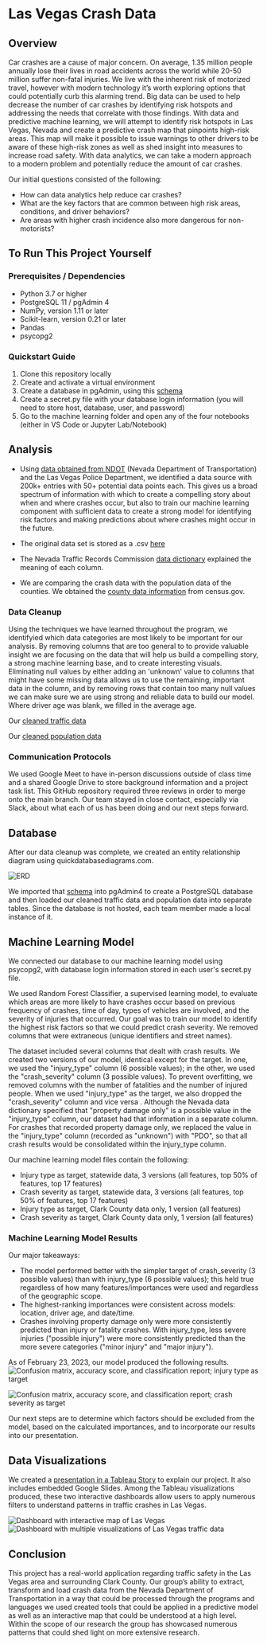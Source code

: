 # Las Vegas Crash Data

## Overview

Car crashes are a cause of major concern. On average, 1.35 million people annually lose their lives in road accidents across the world while 20-50 million suffer non-fatal injuries. We live with the inherent risk of motorized travel, however with modern technology it’s worth exploring options that could potentially curb this alarming trend. Big data can be used to help decrease the number of car crashes by identifying risk hotspots and addressing the needs that correlate with those findings. With data and predictive machine learning, we will attempt to identify risk hotspots in Las Vegas, Nevada and create a predictive crash map that pinpoints high-risk areas. This map will make it possible to issue warnings to other drivers to be aware of these high-risk zones as well as shed insight into measures to increase road safety. With data analytics, we can take a modern approach to a modern problem and potentially reduce the amount of car crashes.

Our initial questions consisted of the following:

- How can data analytics help reduce car crashes?
- What are the key factors that are common between high risk areas, conditions, and driver behaviors?
- Are areas with higher crash incidence also more dangerous for non-motorists?

## To Run This Project Yourself

### Prerequisites / Dependencies
* Python 3.7 or higher
* PostgreSQL 11 / pgAdmin 4
* NumPy, version 1.11 or later
* Scikit-learn, version 0.21 or later
* Pandas
* psycopg2

### Quickstart Guide
1. Clone this repository locally
2. Create and activate a virtual environment
3. Create a database in pgAdmin, using this [schema](https://github.com/JGarza4903/Traffic_Analysis/blob/main/Resources/schema.sql)
4. Create a secret.py file with your database login information (you will need to store host, database, user, and password)
5. Go to the machine learning folder and open any of the four notebooks (either in VS Code or Jupyter Lab/Notebook)

## Analysis

- Using [data obtained from NDOT](https://geohub-ndot.hub.arcgis.com/datasets/NDOT::crashdata-opendata/explore?location=38.279511%2C-116.977900%2C7.00&showTable=tr) (Nevada Department of Transportation) and the Las Vegas Police Department, we identified a data source with 200k+ entries with 50+ potential data points each. This gives us a broad spectrum of information with which to create a compelling story about when and where crashes occur, but also to train our machine learning component with sufficient data to create a strong model for identifying risk factors and making predictions about where crashes might occur in the future.

- The original data set is stored as a .csv [here](https://github.com/JGarza4903/Traffic_Analysis/blob/main/Resources/CrashData_OpenData.csv)
- The Nevada Traffic Records Commission [data dictionary](https://zerofatalitiesnv.com/app/uploads/2021/04/2021-01-NV-TRCC-Data-Dictionary.pdf) explained the meaning of each column.
- We are comparing the crash data with the population data of the counties. We obtained the [county data information](https://www.census.gov/programs-surveys/popest/technical-documentation/research/evaluation-estimates/2020-evaluation-estimates/2010s-counties-total.htm) from census.gov.

### Data Cleanup

Using the techniques we have learned throughout the program, we identifyied which data categories are most likely to be important for our analysis. By removing columns that are too general to to provide valuable insight we are focusing on the data that will help us build a compelling story, a strong machine learning base, and to create interesting visuals. Eliminating null values by either adding an 'unknown' value to columns that might have some missing data allows us to use the remaining, important data in the column, and by removing rows that contain too many null values we can make sure we are using strong and reliable data to build our model. Where driver age was blank, we filled in the average age.

Our [cleaned traffic data](https://github.com/JGarza4903/Traffic_Analysis/blob/main/Analysis/cleaned_traffic_data.csv)

Our [cleaned population data](https://github.com/JGarza4903/Traffic_Analysis/blob/main/Analysis/Nevada_population_clean_1.csv)


### Communication Protocols

We used Google Meet to have in-person discussions outside of class time and a shared Google Drive to store background information and a project task list. This GitHub repository required three reviews in order to merge onto the main branch. Our team stayed in close contact, especially via Slack, about what each of us has been doing and our next steps forward.

## Database

After our data cleanup was complete, we created an entity relationship diagram using quickdatabasediagrams.com. 

![ERD](https://github.com/JGarza4903/Traffic_Analysis/blob/main/Images/QuickDBD-export.png)

We imported that [schema](https://github.com/JGarza4903/Traffic_Analysis/blob/main/Resources/schema.sql) into pgAdmin4 to create a PostgreSQL database and then loaded our cleaned traffic data and population data into separate tables. Since the database is not hosted, each team member made a local instance of it. 

## Machine Learning Model

We connected our database to our machine learning model using psycopg2, with database login information stored in each user's secret.py file.

We used Random Forest Classifier, a supervised learning model, to evaluate which areas are more likely to have crashes occur based on previous frequency of crashes, time of day, types of vehicles are involved, and the severity of injuries that occurred. Our goal was to train our model to identify the highest risk factors so that we could predict crash severity. We removed columns that were extraneous (unique identifiers and street names).

The dataset included several columns that dealt with crash results. We created two versions of our model, identical except for the target. In one, we used the "injury_type" column (6 possible values); in the other, we used the "crash_severity" column (3 possible values). To prevent overfitting, we removed columns  with the number of fatalities and the number of injured people. When we used "injury_type" as the target, we also dropped the "crash_severity" column and vice versa . Although the Nevada data dictionary specified that "property damage only" is a possible value in the "injury_type" column, our dataset had that information in a separate column. For crashes that recorded property damage only, we replaced the value in the "injury_type" column (recorded as "unknown") with "PDO", so that all crash results would be consolidated within the injury_type column.

Our machine learning model files contain the following:
* Injury type as target, statewide data, 3 versions (all features, top 50% of features, top 17 features)
* Crash severity as target, statewide data, 3 versions (all features, top 50% of features, top 17 features)
* Injury type as target, Clark County data only, 1 version (all features)
* Crash severity as target, Clark County data only, 1 version (all features)

### Machine Learning Model Results

Our major takeaways:
* The model performed better with the simpler target of crash_severity (3 possible values) than with injury_type (6 possible values); this held true regardless of how many features/importances were used and regardless of the geographic scope.
* The highest-ranking importances were consistent across models: location, driver age, and date/time.
* Crashes involving property damage only were more consistently predicted than injury or fatality crashes. With injury_type, less severe injuries ("possible injury") were more consistently predicted than the more severe categories ("minor injury" and "major injury").

As of February 23, 2023, our model produced the following results. 
![Confusion matrix, accuracy score, and classification report; injury type as target](https://github.com/JGarza4903/Traffic_Analysis/blob/main/Images/mlm_injury_type_results_2022_02_23.png)

![Confusion matrix, accuracy score, and classification report; crash severity as target](https://github.com/JGarza4903/Traffic_Analysis/blob/main/Images/mlm_crash_severity_results_2022_02_23.png)

Our next steps are to determine which factors should be excluded from the model, based on the calculated importances, and to incorporate our results into our presentation.

## Data Visualizations

We created a [presentation in a Tableau Story](https://github.com/JGarza4903/Traffic_Analysis/blob/main/Tableau/Presentation-1.twb) to explain our project. It also includes embedded Google Slides. Among the Tableau visualizations produced, these two interactive dashboards allow users to apply numerous filters to understand patterns in traffic crashes in Las Vegas.

![Dashboard with interactive map of Las Vegas](https://github.com/JGarza4903/Traffic_Analysis/blob/main/Images/dashboard_1.png)
![Dashboard with multiple visualizations of Las Vegas traffic data](https://github.com/JGarza4903/Traffic_Analysis/blob/main/Images/dashboard_2.png)

## Conclusion
This project has a real-world application regarding traffic safety in the Las Vegas area and surrounding Clark County. Our group’s ability to extract, transform and load crash data from the Nevada Department of Transportation in a way that could be processed through the programs and languages we used created tools that could be applied in a predictive model as well as an interactive map that could be understood at a high level. Within the scope of our research the group has showcased numerous patterns that could shed light on more extensive research. 



